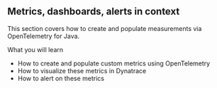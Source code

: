 ## Metrics, dashboards, alerts in context

This section covers how to create and populate measurements via OpenTelemetry for Java.

What you will learn
- How to create and populate custom metrics using OpenTelemetry
- How to visualize these metrics in Dynatrace
- How to alert on these metrics
